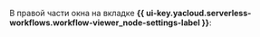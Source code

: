 В правой части окна на вкладке **{{ ui-key.yacloud.serverless-workflows.workflow-viewer_node-settings-label }}**: